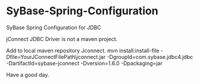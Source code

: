 # SyBase-Spring-Configuration
SyBase Spring Configuration for JDBC

jConnect JDBC Driver is not a maven project.

Add to local maven repository Jconnect.
mvn install:install-file -Dfile=YourJConnectFilePath\jconnect.jar -DgroupId=com.sybase.jdbc4.jdbc  -DartifactId=sybase-jconnect -Dversion=1.6.0 -Dpackaging=jar

Have a good day.
